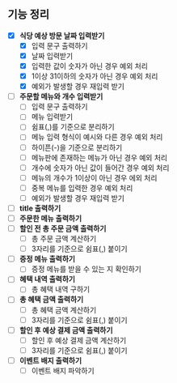 ## 기능 정리
- [x] **식당 예상 방문 날짜 입력받기**
  - [x] 입력 문구 출력하기
  - [x] 날짜 입력받기
  - [x] 입력한 값이 숫자가 아닌 경우 예외 처리
  - [x] 1이상 31이하의 숫자가 아닌 경우 예외 처리
  - [x] 예외가 발생할 경우 재입력 받기
- [ ] **주문할 메뉴와 개수 입력받기**
  - [ ] 입력 문구 출력하기
  - [ ] 메뉴 입력받기
  - [ ] 쉼표(,)를 기준으로 분리하기
  - [ ] 메뉴 입력 형식이 예시와 다른 경우 예외 처리
  - [ ] 하이픈(-)을 기준으로 분리하기
  - [ ] 메뉴판에 존재하는 메뉴가 아닌 경우 예외 처리
  - [ ] 개수에 숫자가 아닌 값이 들어간 경우 예외 처리
  - [ ] 메뉴의 개수가 1이상이 아닌 경우 에외 처리
  - [ ] 중복 메뉴를 입력한 경우 예외 처리
  - [ ] 예외가 발생할 경우 재입력 받기
- [ ] **title 출력하기**
- [ ] **주문한 메뉴 출력하기**
- [ ] **할인 전 총 주문 금액 출력하기**
  - [ ] 총 주문 금액 계산하기
  - [ ] 3자리를 기준으로 쉼표(,) 붙이기
- [ ] **증정 메뉴 출력하기**
  - [ ] 증정 메뉴를 받을 수 있는 지 확인하기
- [ ] **혜택 내역 출력하기**
  - [ ] 총 혜택 내역 구하기
- [ ] **총 혜택 금액 출력하기**
  - [ ] 총 혜택 금액 계산하기
  - [ ] 3자리를 기준으로 쉼표(,) 붙이기
- [ ] **할인 후 예상 결제 금액 출력하기**
  - [ ] 할인 후 예상 결제 금액 계산하기
  - [ ] 3자리를 기준으로 쉼표(,) 붙이기
- [ ] **이벤트 배지 출력하기**
  - [ ] 이벤트 배지 파악하기